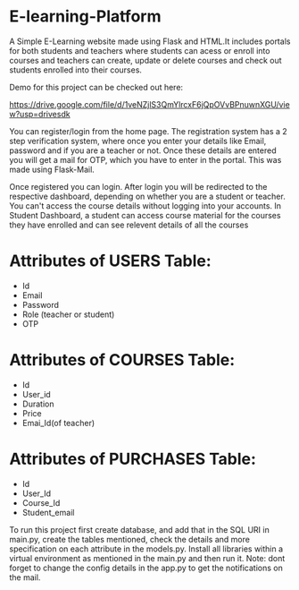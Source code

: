 # E-learning-Platform
A Simple E-Learning website made using Flask and HTML.It includes portals for both students and teachers where students can acess or enroll into courses and teachers can create, update or delete courses and check out students enrolled into their courses.

Demo for this project can be checked out here:

https://drive.google.com/file/d/1veNZjlS3QmYlrcxF6jQpOVvBPnuwnXGU/view?usp=drivesdk

You can register/login from the home page. The registration system has a 2 step verification system, where once you enter your details like  Email, password and if you are a teacher or not. Once these details are entered you will get a mail for OTP, which you have to enter in the portal. This was made using Flask-Mail.

Once registered you can login. After login you will be redirected to the respective dashboard, depending on whether you are a student or teacher. You can't access the course details without logging into your accounts.
In Student Dashboard, a student can access course material for the courses they have enrolled and can see relevent details of all the courses

# Attributes of USERS Table:
- Id
- Email
- Password
- Role (teacher or student)
- OTP
# Attributes of COURSES Table:
- Id
- User_id
- Duration
- Price
- Emai_Id(of teacher)
# Attributes of PURCHASES Table:
- Id
- User_Id
- Course_Id
- Student_email

To run this project first create database, and add that in the SQL URI in main.py, create the tables mentioned, check the details and more specification on each attribute in the models.py. Install all libraries within a virtual environment as mentioned in the main.py and then run it. Note: dont forget to change the config details in the app.py to get the notifications on the mail.
